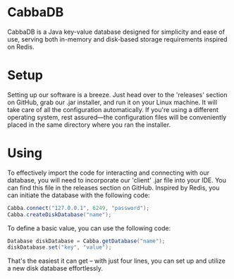 # CabbaDB

CabbaDB is a Java key-value database designed for simplicity and ease of use, serving both in-memory and disk-based storage requirements inspired on Redis.

# Setup

Setting up our software is a breeze. Just head over to the 'releases' section on GitHub, grab our .jar installer, and run it on your Linux machine. It will take care of all the configuration automatically. If you're using a different operating system, rest assured—the configuration files will be conveniently placed in the same directory where you ran the installer.

# Using

To effectively import the code for interacting and connecting with our database, you will need to incorporate our 'client' .jar file into your IDE. You can find this file in the releases section on GitHub. Inspired by Redis, you can initiate the database with the following code:

```java
Cabba.connect("127.0.0.1", 6249, "password");
Cabba.createDiskDatabase("name");
```
To define a basic value, you can use the following code:
```java
Database diskDatabase = Cabba.getDatabase("name");
diskDatabase.set("key", "value");
```

That's the easiest it can get – with just four lines, you can set up and utilize a new disk database effortlessly.

